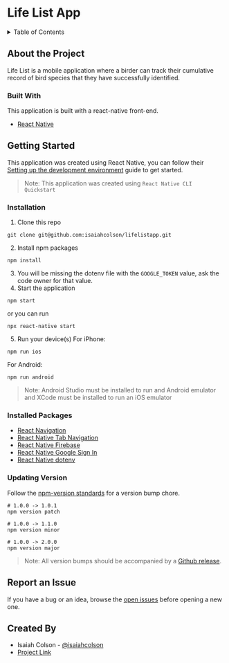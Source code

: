 # Life List App

<details>
  <summary>Table of Contents</summary>

  1. [About the Project](#about-the-project)
      - [Built With](#built-with)
  2. [Getting Started](#getting-started)
      - [Installation](#installation)
  <!-- 2. [Usage](#usage) -->
  3. [Report an Issue](#report-an-issue)
  <!-- 4. [License](#license) -->
  4. [Created By](#created-by)
</details>

## About the Project
Life List is a mobile application where a birder can track their cumulative record of bird species that they have successfully identified.

### Built With
This application is built with a react-native front-end.

- [React Native](https://reactnative.dev/)

## Getting Started
This application was created using React Native, you can follow their [Setting up the development environment](https://reactnative.dev/docs/environment-setup) guide to get started.

> Note: This application was created using `React Native CLI Quickstart`

### Installation
1. Clone this repo
```
git clone git@github.com:isaiahcolson/lifelistapp.git
```
2. Install npm packages
```
npm install
```
3. You will be missing the dotenv file with the `GOOGLE_TOKEN` value, ask the code owner for that value.
4. Start the application
```
npm start
```
or you can run
```
npx react-native start
```
5. Run your device(s)
For iPhone:
```
npm run ios
```
For Android:
```
npm run android
```

> Note: Android Studio must be installed to run and Android emulator and XCode must be installed to run an iOS emulator

### Installed Packages
- [React Navigation](https://reactnavigation.org/docs/getting-started/)
- [React Native Tab Navigation](https://reactnavigation.org/docs/tab-based-navigation/)
- [React Native Firebase](https://rnfirebase.io/)
- [React Native Google Sign In](https://github.com/react-native-google-signin/google-signin#project-setup-and-initialization)
- [React Native dotenv](https://github.com/goatandsheep/react-native-dotenv)

### Updating Version
Follow the [npm-version standards](https://docs.npmjs.com/cli/v7/commands/npm-version) for a version bump chore.
```
# 1.0.0 -> 1.0.1
npm version patch

# 1.0.0 -> 1.1.0
npm version minor

# 1.0.0 -> 2.0.0
npm version major
```

> Note: All version bumps should be accompanied by a [Github release](https://github.com/isaiahcolson/lifelistapp/releases).

<!-- ## Usage -->
<!-- TODO: as the application gets built out, add workflow here. -->

## Report an Issue
If you have a bug or an idea, browse the [open issues](https://github.com/isaiahcolson/lifelistapp/issues) before opening a new one.

<!-- ## License -->
<!-- TODO: do we need a license? -->

## Created By
- Isaiah Colson - [@isaiahcolson](https://github.com/isaiahcolson)
- [Project Link](https://github.com/isaiahcolson/lifelistapp)
